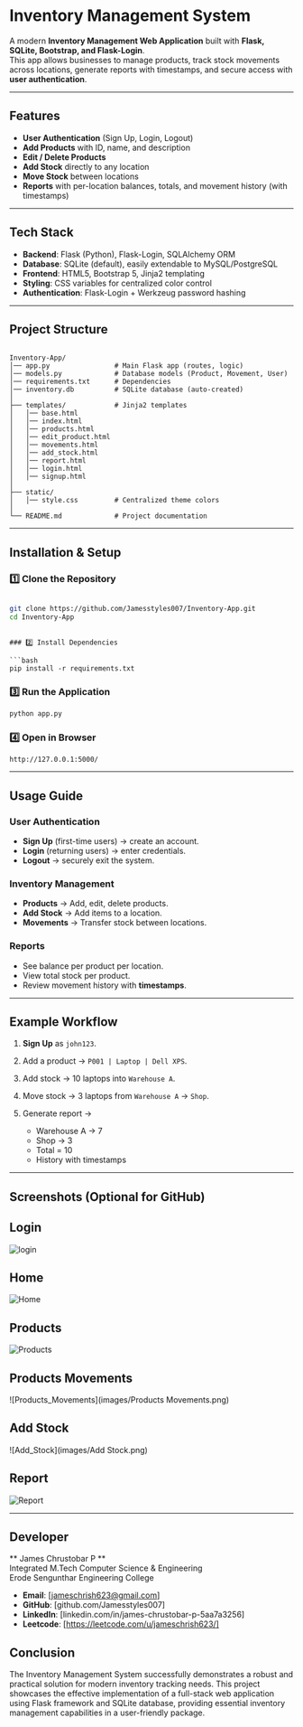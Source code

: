
#  Inventory Management System

A modern **Inventory Management Web Application** built with **Flask, SQLite, Bootstrap, and Flask-Login**.  
This app allows businesses to manage products, track stock movements across locations, generate reports with timestamps, and secure access with **user authentication**.

---

## Features

- **User Authentication** (Sign Up, Login, Logout)  
- **Add Products** with ID, name, and description  
- **Edit / Delete Products**  
- **Add Stock** directly to any location  
- **Move Stock** between locations  
- **Reports** with per-location balances, totals, and movement history (with timestamps)  


---

## Tech Stack

- **Backend**: Flask (Python), Flask-Login, SQLAlchemy ORM  
- **Database**: SQLite (default), easily extendable to MySQL/PostgreSQL  
- **Frontend**: HTML5, Bootstrap 5, Jinja2 templating  
- **Styling**: CSS variables for centralized color control  
- **Authentication**: Flask-Login + Werkzeug password hashing  

---

## Project Structure

```

Inventory-App/
│── app.py                # Main Flask app (routes, logic)
│── models.py             # Database models (Product, Movement, User)
│── requirements.txt      # Dependencies
│── inventory.db          # SQLite database (auto-created)
│
├── templates/            # Jinja2 templates
│   │── base.html
│   │── index.html
│   │── products.html
│   │── edit_product.html
│   │── movements.html
│   │── add_stock.html
│   │── report.html
│   │── login.html
│   │── signup.html
│
├── static/
│   │── style.css         # Centralized theme colors
│
└── README.md             # Project documentation

````

---

## Installation & Setup

### 1️⃣ Clone the Repository
```bash

git clone https://github.com/Jamesstyles007/Inventory-App.git
cd Inventory-App

````


```

### 2️⃣ Install Dependencies

```bash
pip install -r requirements.txt
```

### 3️⃣ Run the Application

```bash
python app.py
```

### 4️⃣ Open in Browser

```
http://127.0.0.1:5000/

```

---

##  Usage Guide

### User Authentication

* **Sign Up** (first-time users) → create an account.
* **Login** (returning users) → enter credentials.
* **Logout** → securely exit the system.

### Inventory Management

* **Products** → Add, edit, delete products.
* **Add Stock** → Add items to a location.
* **Movements** → Transfer stock between locations.

### Reports

* See balance per product per location.
* View total stock per product.
* Review movement history with **timestamps**.

---


## Example Workflow

1. **Sign Up** as `john123`.
2. Add a product → `P001 | Laptop | Dell XPS`.
3. Add stock → 10 laptops into `Warehouse A`.
4. Move stock → 3 laptops from `Warehouse A` → `Shop`.
5. Generate report →

   * Warehouse A → 7
   * Shop → 3
   * Total = 10
   * History with timestamps

---



## Screenshots (Optional for GitHub)

## Login
![login](images/Login.png)


## Home
![Home](images/Home.png)


## Products
![Products](images/Products.png)


## Products Movements
![Products_Movements](images/Products Movements.png)


## Add Stock
![Add_Stock](images/Add Stock.png)


## Report
![Report](images/Report.png)


---


##  Developer

** James Chrustobar P **  
Integrated M.Tech Computer Science & Engineering  
Erode Sengunthar Engineering College

- **Email**: [jameschrish623@gmail.com]
- **GitHub**: [github.com/Jamesstyles007]
- **LinkedIn**: [linkedin.com/in/james-chrustobar-p-5aa7a3256]
- **Leetcode**: [https://leetcode.com/u/jameschrish623/]

##  Conclusion

The Inventory Management System successfully demonstrates a robust and practical solution for modern inventory tracking needs. This project showcases the effective implementation of a full-stack web application using Flask framework and SQLite database, providing essential inventory management capabilities in a user-friendly package.
